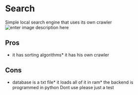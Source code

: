 # Search
Simple local search engine that uses its own crawler
![enter image description here](https://imgur.com/Uo5xNV8.png)
## Pros
* it has sorting algorithms* it has his own crawler
## Cons
* database is a txt file* it loads all of it in ram* the backend is programmed in python
Dont use please just a test

